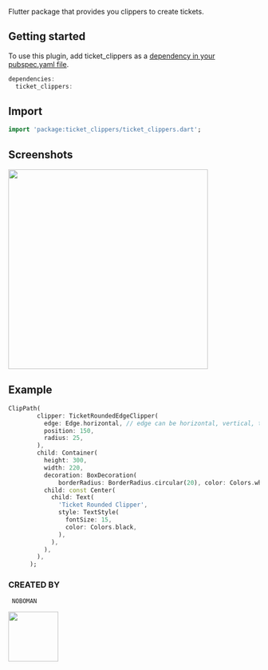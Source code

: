Flutter package that provides you clippers to create tickets.

## Getting started

To use this plugin, add ticket_clippers as a [dependency in your pubspec.yaml file](https://flutter.io/docs/development/packages-and-plugins/using-packages).
```dart
dependencies:
  ticket_clippers: 
```

## Import

```dart
import 'package:ticket_clippers/ticket_clippers.dart';
```

## Screenshots
 <img src="https://raw.github.com/NouzNoushad/ticket_clippers/main/ticket_clippers.jpg" width="400em" />

## Example

```dart
ClipPath(
        clipper: TicketRoundedEdgeClipper(
          edge: Edge.horizontal, // edge can be horizontal, vertical, top, left, right, bottom and all.
          position: 150,
          radius: 25,
        ),
        child: Container(
          height: 300,
          width: 220,
          decoration: BoxDecoration(
              borderRadius: BorderRadius.circular(20), color: Colors.white),
          child: const Center(
            child: Text(
              'Ticket Rounded Clipper',
              style: TextStyle(
                fontSize: 15,
                color: Colors.black,
              ),
            ),
          ),
        ),
      );
```
### CREATED BY
```
 NOBOMAN
```
<img src="https://raw.github.com/NouzNoushad/ticket_clippers/main/noboman.jpg" width="100em" hight="100em"/>